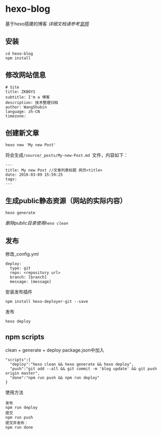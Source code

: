 # hexo-blog
基于hexo搭建的博客 *详细文档请参考[官网](https://hexo.io/)*

## 安装
```
cd hexo-blog
npm install
```
## 修改网站信息
```
# Site
title: ZKBOYS
subtitle: I'm a 博客
description: 技术整理归档
author: WangShubin
language: zh-CN
timezone:
```

## 创建新文章
```
hexo new 'My new Post'

```
将会生成`/source/_posts/My-new-Post.md `文件，内容如下：
```
---
title: My new Post //文章列表标题 网页<title>
date: 2016-03-09 15:59:25
tags:
---
```
## 生成public静态资源（网站的实际内容）
```
hexo generate
```
*删除public目录使用`hexo clean`*

## 发布
修改_config.yml
```
deploy:
  type: git
  repo: <repository url>
  branch: [branch]
  message: [message]
```
安装发布插件
```
npm install hexo-deployer-git --save
```
发布
```
hexo deploy
```
## npm scripts
clean + generate + deploy
package.json中加入
```
"scripts":{
  "deploy":"hexo clean && hexo generate && hexo deploy",
  "push":"git add --all && git commit -m 'blog update' && git push origin master",
  "done":"npm run push && npm run deploy"
}
```
使用方法
```
发布
npm run deploy
提交
npm run push
提交并发布：
npm run done
```
